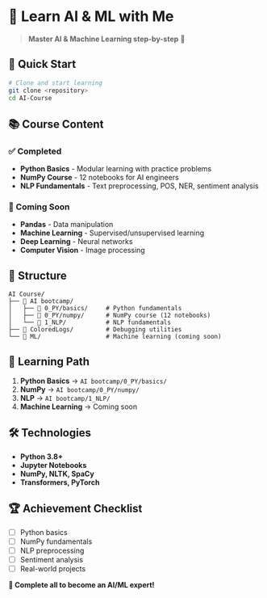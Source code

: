 # 🧠 Learn AI & ML with Me

> **Master AI & Machine Learning step-by-step** 🤖

## 🚀 **Quick Start**

```bash
# Clone and start learning
git clone <repository>
cd AI-Course
```

## 📚 **Course Content**

### **✅ Completed**
- **Python Basics** - Modular learning with practice problems
- **NumPy Course** - 12 notebooks for AI engineers  
- **NLP Fundamentals** - Text preprocessing, POS, NER, sentiment analysis

### **🚧 Coming Soon**
- **Pandas** - Data manipulation
- **Machine Learning** - Supervised/unsupervised learning
- **Deep Learning** - Neural networks
- **Computer Vision** - Image processing

## 📁 **Structure**

```
AI Course/
├── 📁 AI bootcamp/
│   ├── 📁 0_PY/basics/     # Python fundamentals
│   ├── 📁 0_PY/numpy/      # NumPy course (12 notebooks)
│   └── 📁 1_NLP/           # NLP fundamentals
├── 📁 ColoredLogs/         # Debugging utilities
└── 📁 ML/                  # Machine learning (coming soon)
```

## 🎯 **Learning Path**

1. **Python Basics** → `AI bootcamp/0_PY/basics/`
2. **NumPy** → `AI bootcamp/0_PY/numpy/`
3. **NLP** → `AI bootcamp/1_NLP/`
4. **Machine Learning** → Coming soon

## 🛠️ **Technologies**

- **Python 3.8+**
- **Jupyter Notebooks**
- **NumPy, NLTK, SpaCy**
- **Transformers, PyTorch**

## 🏆 **Achievement Checklist**

- [ ] Python basics
- [ ] NumPy fundamentals  
- [ ] NLP preprocessing
- [ ] Sentiment analysis
- [ ] Real-world projects

**🎉 Complete all to become an AI/ML expert!**
